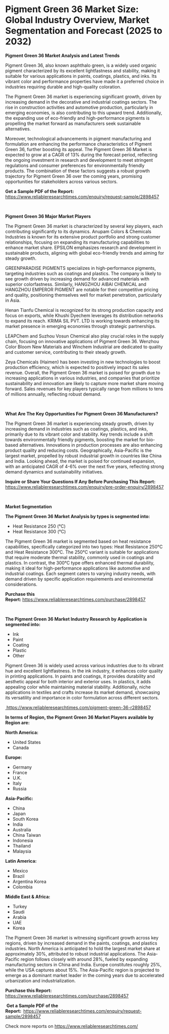 <p><h1>Pigment Green 36 Market Size: Global Industry Overview, Market Segmentation and Forecast (2025 to 2032)</h1></p><p><strong>Pigment Green 36 Market Analysis and Latest Trends</strong></p>
<p><p>Pigment Green 36, also known asphthalo green, is a widely used organic pigment characterized by its excellent lightfastness and stability, making it suitable for various applications in paints, coatings, plastics, and inks. Its vibrant color and performance properties have made it a preferred choice in industries requiring durable and high-quality coloration.</p><p>The Pigment Green 36 market is experiencing significant growth, driven by increasing demand in the decorative and industrial coatings sectors. The rise in construction activities and automotive production, particularly in emerging economies, is also contributing to this upward trend. Additionally, the expanding use of eco-friendly and high-performance pigments is propelling the market forward as manufacturers seek sustainable alternatives.</p><p>Moreover, technological advancements in pigment manufacturing and formulation are enhancing the performance characteristics of Pigment Green 36, further boosting its appeal. The Pigment Green 36 Market is expected to grow at a CAGR of 13% during the forecast period, reflecting the ongoing investment in research and development to meet stringent regulations and consumer preferences for environmentally friendly products. The combination of these factors suggests a robust growth trajectory for Pigment Green 36 over the coming years, promising opportunities for stakeholders across various sectors.</p></p>
<p><strong>Get a Sample PDF of the Report:&nbsp;</strong> <a href="https://www.reliableresearchtimes.com/enquiry/request-sample/2898457?utm_campaign=3287&utm_medium=2&utm_source=Github&utm_content=ia&utm_term=15032025&utm_id=pigment-green-36">https://www.reliableresearchtimes.com/enquiry/request-sample/2898457</a></p>
<p>&nbsp;</p>
<p><strong>Pigment Green 36 Major Market Players</strong></p>
<p><p>The Pigment Green 36 market is characterized by several key players, each contributing significantly to its dynamics. Anupam Colors & Chemicals Industries is known for its extensive product portfolio and strong customer relationships, focusing on expanding its manufacturing capabilities to enhance market share. EPSILON emphasizes research and development in sustainable products, aligning with global eco-friendly trends and aiming for steady growth.</p><p>GREENPARADISE PIGMENTS specializes in high-performance pigments, targeting industries such as coatings and plastics. The company is likely to see growth driven by increasing demand for advanced materials with superior colorfastness. Similarly, HANGZHOU AIBAI CHEMICAL and HANGZHOU EMPEROR PIGMENT are notable for their competitive pricing and quality, positioning themselves well for market penetration, particularly in Asia.</p><p>Henan Tianfu Chemical is recognized for its strong production capacity and focus on exports, while Khushi Dyechem leverages its distribution networks to expand its reach. KRIMA SIL PVT. LTD is working towards enhancing its market presence in emerging economies through strategic partnerships.</p><p>LEAPChem and Suzhou Vosun Chemical also play crucial roles in the supply chain, focusing on innovative applications of Pigment Green 36. Wenzhou Color Bloom New Materials and Winchem Industrial are dedicated to quality and customer service, contributing to their steady growth.</p><p>Zeya Chemicals (Haimen) has been investing in new technologies to boost production efficiency, which is expected to positively impact its sales revenue. Overall, the Pigment Green 36 market is poised for growth due to increasing applications in various industries, and companies that prioritize sustainability and innovation are likely to capture more market share moving forward. Sales revenues for key players typically range from millions to tens of millions annually, reflecting robust demand.</p></p>
<p>&nbsp;</p>
<p><strong>What Are The Key Opportunities For Pigment Green 36 Manufacturers?</strong></p>
<p><p>The Pigment Green 36 market is experiencing steady growth, driven by increasing demand in industries such as coatings, plastics, and inks, primarily due to its vibrant color and stability. Key trends include a shift towards environmentally friendly pigments, boosting the market for bio-based alternatives. Innovations in production processes are also enhancing product quality and reducing costs. Geographically, Asia-Pacific is the largest market, propelled by robust industrial growth in countries like China and India. Looking ahead, the market is poised for continued expansion, with an anticipated CAGR of 4-6% over the next five years, reflecting strong demand dynamics and sustainability initiatives.</p></p>
<p><strong>Inquire or Share Your Questions If Any Before Purchasing This Report:</strong> <a href="https://www.reliableresearchtimes.com/enquiry/pre-order-enquiry/2898457?utm_campaign=3287&utm_medium=2&utm_source=Github&utm_content=ia&utm_term=15032025&utm_id=pigment-green-36">https://www.reliableresearchtimes.com/enquiry/pre-order-enquiry/2898457</a></p>
<p>&nbsp;</p>
<p><strong>Market Segmentation</strong></p>
<p><strong>The Pigment Green 36 Market Analysis by types is segmented into:</strong></p>
<p><ul><li>Heat Resistance 250 (°C)</li><li>Heat Resistance 300 (°C)</li></ul></p>
<p><p>The Pigment Green 36 market is segmented based on heat resistance capabilities, specifically categorized into two types: Heat Resistance 250°C and Heat Resistance 300°C. The 250°C variant is suitable for applications that require moderate thermal stability, commonly used in coatings and plastics. In contrast, the 300°C type offers enhanced thermal durability, making it ideal for high-performance applications like automotive and industrial coatings. Each segment caters to varying industry needs, with demand driven by specific application requirements and environmental considerations.</p></p>
<p><strong>Purchase this Report:&nbsp;</strong><a href="https://www.reliableresearchtimes.com/purchase/2898457?utm_campaign=3287&utm_medium=2&utm_source=Github&utm_content=ia&utm_term=15032025&utm_id=pigment-green-36">https://www.reliableresearchtimes.com/purchase/2898457</a></p>
<p>&nbsp;</p>
<p><strong>The Pigment Green 36 Market Industry Research by Application is segmented into:</strong></p>
<p><ul><li>Ink</li><li>Paint</li><li>Coating</li><li>Plastic</li><li>Other</li></ul></p>
<p><p>Pigment Green 36 is widely used across various industries due to its vibrant hue and excellent lightfastness. In the ink industry, it enhances color quality in printing applications. In paints and coatings, it provides durability and aesthetic appeal for both interior and exterior uses. In plastics, it adds appealing color while maintaining material stability. Additionally, niche applications in textiles and crafts increase its market demand, showcasing its versatility and importance in color formulation across different sectors.</p></p>
<p><a href="https://www.reliableresearchtimes.com/pigment-green-36-r2898457?utm_campaign=3287&utm_medium=2&utm_source=Github&utm_content=ia&utm_term=15032025&utm_id=pigment-green-36">&nbsp;https://www.reliableresearchtimes.com/pigment-green-36-r2898457</a></p>
<p><strong>In terms of Region, the Pigment Green 36 Market Players available by Region are:</strong></p>
<p>
    <p> <strong> North America: </strong>
        <ul>
            <li>United States</li>
            <li>Canada</li>
        </ul>
        </p> 
    <p> <strong> Europe: </strong>
        <ul>
            <li>Germany</li>
            <li>France</li>
            <li>U.K.</li>
            <li>Italy</li>
            <li>Russia</li>
        </ul>
        </p> 
    <p> <strong> Asia-Pacific: </strong>
        <ul>
            <li>China</li>
            <li>Japan</li>
            <li>South Korea</li>
            <li>India</li>
            <li>Australia</li>
            <li>China Taiwan</li>
            <li>Indonesia</li>
            <li>Thailand</li>
            <li>Malaysia</li>
        </ul>
        </p> 
    <p> <strong> Latin America: </strong>
        <ul>
            <li>Mexico</li>
            <li>Brazil</li>
            <li>Argentina Korea</li>
            <li>Colombia</li>
        </ul>
        </p> 
    <p> <strong> Middle East & Africa: </strong>
        <ul>
            <li>Turkey</li>
            <li>Saudi</li>
            <li>Arabia</li>
            <li>UAE</li>
            <li>Korea</li>
        </ul>
    </p>
    </p>
<p><p>The Pigment Green 36 market is witnessing significant growth across key regions, driven by increased demand in the paints, coatings, and plastics industries. North America is anticipated to hold the largest market share at approximately 30%, attributed to robust industrial applications. The Asia-Pacific region follows closely with around 28%, fueled by expanding manufacturing sectors in China and India. Europe constitutes roughly 25%, while the USA captures about 15%. The Asia-Pacific region is projected to emerge as a dominant market leader in the coming years due to accelerated urbanization and industrialization.</p></p>
<p><strong>Purchase this Report: </strong><a href="https://www.reliableresearchtimes.com/purchase/2898457?utm_campaign=3287&utm_medium=2&utm_source=Github&utm_content=ia&utm_term=15032025&utm_id=pigment-green-36">https://www.reliableresearchtimes.com/purchase/2898457</a></p>
<p>&nbsp;<strong>Get a Sample PDF of the Report:&nbsp;&nbsp;</strong><a href="https://www.reliableresearchtimes.com/enquiry/request-sample/2898457?utm_campaign=3287&utm_medium=2&utm_source=Github&utm_content=ia&utm_term=15032025&utm_id=pigment-green-36">https://www.reliableresearchtimes.com/enquiry/request-sample/2898457</a></p>
<p><strong></strong></p>
<p>Check more reports on <a href="https://www.reliableresearchtimes.com/?utm_campaign=3287&utm_medium=2&utm_source=Github&utm_content=ia&utm_term=15032025&utm_id=pigment-green-36">https://www.reliableresearchtimes.com/</a></p>